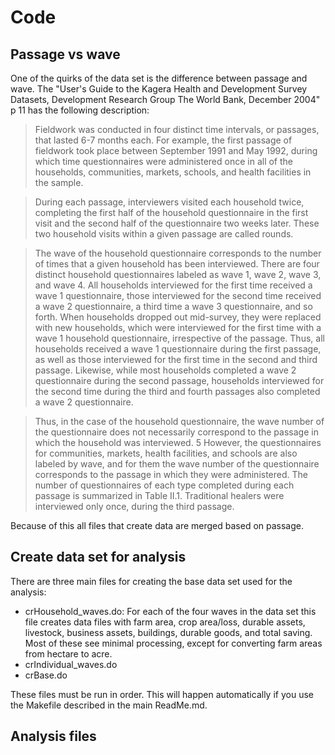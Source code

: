 # Code

## Passage vs wave

One of the quirks of the data set is the difference between passage and wave.
The "User's Guide to the Kagera Health and Development Survey Datasets, Development 
Research Group The World Bank, December 2004" p 11 has the following description:

> Fieldwork was conducted in four distinct time intervals, or passages, that lasted 
  6-7 months each. For example, the first passage of fieldwork took place between 
  September 1991 and May 1992, during which time questionnaires were administered 
  once in all of the households, communities, markets, schools, and health facilities 
  in the sample.

> During each passage, interviewers visited each household twice, completing the first 
  half of the household questionnaire in the first visit and the second half of the 
  questionnaire two weeks later. These two household visits within a given passage 
  are called rounds.

> The wave of the household questionnaire corresponds to the number of times that a 
  given household has been interviewed. There are four distinct household questionnaires 
  labeled as wave 1, wave 2, wave 3, and wave 4. All households interviewed for the 
  first time received a wave 1 questionnaire, those interviewed for the second time 
  received a wave 2 questionnaire, a third time a wave 3 questionnaire, and so forth. 
  When households dropped out mid-survey, they were replaced with new households, which 
  were interviewed for the first time with a wave 1 household questionnaire, 
  irrespective of the passage. Thus, all households received a wave 1 questionnaire 
  during the first passage, as well as those interviewed for the first time in the 
  second and third passage. Likewise, while most households completed a wave 2 
  questionnaire during the second passage, households interviewed for the second time 
  during the third and fourth passages also completed a wave 2 questionnaire.

> Thus, in the case of the household questionnaire, the wave number of the 
  questionnaire does not necessarily correspond to the passage in which the household 
  was interviewed. 5 However, the questionnaires for communities, markets, health 
  facilities, and schools are also labeled by wave, and for them the wave number 
  of the questionnaire corresponds to the passage in which they were administered. 
  The number of questionnaires of each type completed during each passage is summarized 
  in Table II.1. Traditional healers were interviewed only once, during the third passage.
  
Because of this all files that create data are merged based on passage.

## Create data set for analysis

There are three main files for creating the base data set used for the analysis:

- crHousehold_waves.do: For each of the four waves in the data set this file 
  creates data files with farm area, crop area/loss, durable assets, livestock,
  business assets, buildings, durable goods, and total saving.
  Most of these see minimal processing, except for converting farm areas from hectare
  to acre.
- crIndividual_waves.do
- crBase.do

These files must be run in order.
This will happen automatically if you use the Makefile described in the main ReadMe.md.

## Analysis files


